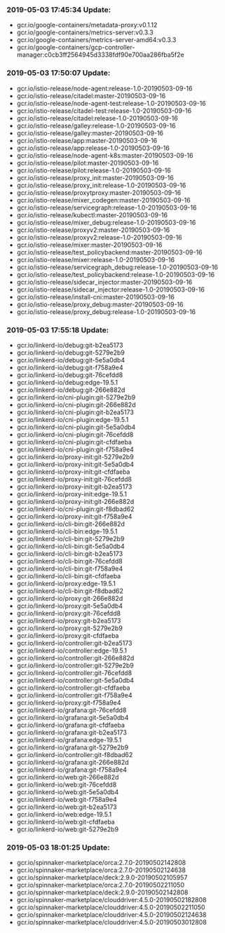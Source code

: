### 2019-05-03 17:45:34 Update:

- gcr.io/google-containers/metadata-proxy:v0.1.12
- gcr.io/google-containers/metrics-server:v0.3.3
- gcr.io/google-containers/metrics-server-amd64:v0.3.3
- gcr.io/google-containers/gcp-controller-manager:c0cb3ff2564945d3338fdf90e700aa286fba5f2e
### 2019-05-03 17:50:07 Update:

- gcr.io/istio-release/node-agent:release-1.0-20190503-09-16
- gcr.io/istio-release/citadel:master-20190503-09-16
- gcr.io/istio-release/node-agent-test:release-1.0-20190503-09-16
- gcr.io/istio-release/citadel-test:release-1.0-20190503-09-16
- gcr.io/istio-release/citadel:release-1.0-20190503-09-16
- gcr.io/istio-release/galley:release-1.0-20190503-09-16
- gcr.io/istio-release/galley:master-20190503-09-16
- gcr.io/istio-release/app:master-20190503-09-16
- gcr.io/istio-release/app:release-1.0-20190503-09-16
- gcr.io/istio-release/node-agent-k8s:master-20190503-09-16
- gcr.io/istio-release/pilot:master-20190503-09-16
- gcr.io/istio-release/pilot:release-1.0-20190503-09-16
- gcr.io/istio-release/proxy_init:master-20190503-09-16
- gcr.io/istio-release/proxy_init:release-1.0-20190503-09-16
- gcr.io/istio-release/proxytproxy:master-20190503-09-16
- gcr.io/istio-release/mixer_codegen:master-20190503-09-16
- gcr.io/istio-release/servicegraph:release-1.0-20190503-09-16
- gcr.io/istio-release/kubectl:master-20190503-09-16
- gcr.io/istio-release/mixer_debug:release-1.0-20190503-09-16
- gcr.io/istio-release/proxyv2:master-20190503-09-16
- gcr.io/istio-release/proxyv2:release-1.0-20190503-09-16
- gcr.io/istio-release/mixer:master-20190503-09-16
- gcr.io/istio-release/test_policybackend:master-20190503-09-16
- gcr.io/istio-release/mixer:release-1.0-20190503-09-16
- gcr.io/istio-release/servicegraph_debug:release-1.0-20190503-09-16
- gcr.io/istio-release/test_policybackend:release-1.0-20190503-09-16
- gcr.io/istio-release/sidecar_injector:master-20190503-09-16
- gcr.io/istio-release/sidecar_injector:release-1.0-20190503-09-16
- gcr.io/istio-release/install-cni:master-20190503-09-16
- gcr.io/istio-release/proxy_debug:master-20190503-09-16
- gcr.io/istio-release/proxy_debug:release-1.0-20190503-09-16
### 2019-05-03 17:55:18 Update:

- gcr.io/linkerd-io/debug:git-b2ea5173
- gcr.io/linkerd-io/debug:git-5279e2b9
- gcr.io/linkerd-io/debug:git-5e5a0db4
- gcr.io/linkerd-io/debug:git-f758a9e4
- gcr.io/linkerd-io/debug:git-76cefdd8
- gcr.io/linkerd-io/debug:edge-19.5.1
- gcr.io/linkerd-io/debug:git-266e882d
- gcr.io/linkerd-io/cni-plugin:git-5279e2b9
- gcr.io/linkerd-io/cni-plugin:git-266e882d
- gcr.io/linkerd-io/cni-plugin:git-b2ea5173
- gcr.io/linkerd-io/cni-plugin:edge-19.5.1
- gcr.io/linkerd-io/cni-plugin:git-5e5a0db4
- gcr.io/linkerd-io/cni-plugin:git-76cefdd8
- gcr.io/linkerd-io/cni-plugin:git-cfdfaeba
- gcr.io/linkerd-io/cni-plugin:git-f758a9e4
- gcr.io/linkerd-io/proxy-init:git-5279e2b9
- gcr.io/linkerd-io/proxy-init:git-5e5a0db4
- gcr.io/linkerd-io/proxy-init:git-cfdfaeba
- gcr.io/linkerd-io/proxy-init:git-76cefdd8
- gcr.io/linkerd-io/proxy-init:git-b2ea5173
- gcr.io/linkerd-io/proxy-init:edge-19.5.1
- gcr.io/linkerd-io/proxy-init:git-266e882d
- gcr.io/linkerd-io/cni-plugin:git-f8dbad62
- gcr.io/linkerd-io/proxy-init:git-f758a9e4
- gcr.io/linkerd-io/cli-bin:git-266e882d
- gcr.io/linkerd-io/cli-bin:edge-19.5.1
- gcr.io/linkerd-io/cli-bin:git-5279e2b9
- gcr.io/linkerd-io/cli-bin:git-5e5a0db4
- gcr.io/linkerd-io/cli-bin:git-b2ea5173
- gcr.io/linkerd-io/cli-bin:git-76cefdd8
- gcr.io/linkerd-io/cli-bin:git-f758a9e4
- gcr.io/linkerd-io/cli-bin:git-cfdfaeba
- gcr.io/linkerd-io/proxy:edge-19.5.1
- gcr.io/linkerd-io/cli-bin:git-f8dbad62
- gcr.io/linkerd-io/proxy:git-266e882d
- gcr.io/linkerd-io/proxy:git-5e5a0db4
- gcr.io/linkerd-io/proxy:git-76cefdd8
- gcr.io/linkerd-io/proxy:git-b2ea5173
- gcr.io/linkerd-io/proxy:git-5279e2b9
- gcr.io/linkerd-io/proxy:git-cfdfaeba
- gcr.io/linkerd-io/controller:git-b2ea5173
- gcr.io/linkerd-io/controller:edge-19.5.1
- gcr.io/linkerd-io/controller:git-266e882d
- gcr.io/linkerd-io/controller:git-5279e2b9
- gcr.io/linkerd-io/controller:git-76cefdd8
- gcr.io/linkerd-io/controller:git-5e5a0db4
- gcr.io/linkerd-io/controller:git-cfdfaeba
- gcr.io/linkerd-io/controller:git-f758a9e4
- gcr.io/linkerd-io/proxy:git-f758a9e4
- gcr.io/linkerd-io/grafana:git-76cefdd8
- gcr.io/linkerd-io/grafana:git-5e5a0db4
- gcr.io/linkerd-io/grafana:git-cfdfaeba
- gcr.io/linkerd-io/grafana:git-b2ea5173
- gcr.io/linkerd-io/grafana:edge-19.5.1
- gcr.io/linkerd-io/grafana:git-5279e2b9
- gcr.io/linkerd-io/controller:git-f8dbad62
- gcr.io/linkerd-io/grafana:git-266e882d
- gcr.io/linkerd-io/grafana:git-f758a9e4
- gcr.io/linkerd-io/web:git-266e882d
- gcr.io/linkerd-io/web:git-76cefdd8
- gcr.io/linkerd-io/web:git-5e5a0db4
- gcr.io/linkerd-io/web:git-f758a9e4
- gcr.io/linkerd-io/web:git-b2ea5173
- gcr.io/linkerd-io/web:edge-19.5.1
- gcr.io/linkerd-io/web:git-cfdfaeba
- gcr.io/linkerd-io/web:git-5279e2b9
### 2019-05-03 18:01:25 Update:

- gcr.io/spinnaker-marketplace/orca:2.7.0-20190502142808
- gcr.io/spinnaker-marketplace/orca:2.7.0-20190502124638
- gcr.io/spinnaker-marketplace/deck:2.9.0-20190502105957
- gcr.io/spinnaker-marketplace/orca:2.7.0-20190502211050
- gcr.io/spinnaker-marketplace/deck:2.9.0-20190502142808
- gcr.io/spinnaker-marketplace/clouddriver:4.5.0-20190502182808
- gcr.io/spinnaker-marketplace/clouddriver:4.5.0-20190502211050
- gcr.io/spinnaker-marketplace/clouddriver:4.5.0-20190502124638
- gcr.io/spinnaker-marketplace/clouddriver:4.5.0-20190503012808
